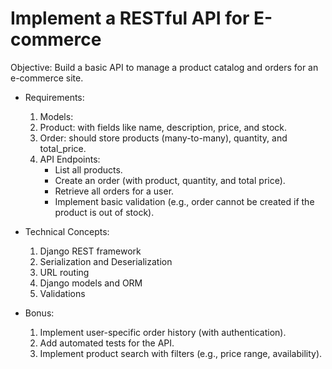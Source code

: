 # Implement a RESTful API for E-commerce

Objective: Build a basic API to manage a product catalog and orders for an e-commerce site.

 + Requirements:

    1. Models:
    2. Product: with fields like name, description, price, and stock.
    3. Order: should store products (many-to-many), quantity, and total_price.
    4. API Endpoints:
       + List all products.
       + Create an order (with product, quantity, and total price).
       + Retrieve all orders for a user.
       + Implement basic validation (e.g., order cannot be created if the product is out of stock).

 + Technical Concepts:

    1. Django REST framework
    2. Serialization and Deserialization
    3. URL routing
    4. Django models and ORM
    5. Validations

 + Bonus:

    1. Implement user-specific order history (with authentication).
    2. Add automated tests for the API.
    3. Implement product search with filters (e.g., price range, availability).

